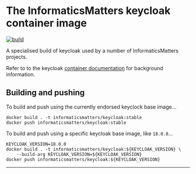 # The InformaticsMatters keycloak container image

[![build](https://github.com/InformaticsMatters/docker-keycloak/actions/workflows/build.yaml/badge.svg)](https://github.com/InformaticsMatters/docker-keycloak/actions/workflows/build.yaml)

A specialised build of keycloak used by a number of InformaticsMatters projects.

Refer to to the keycloak [container documentation] for background information.

## Building and pushing
To build and push using the currently endorsed keyclock base image...

    docker build . -t informaticsmatters/keycloak:stable
    docker push informaticsmatters/keycloak:stable

To build and push using a specific keycloak base image, like `18.0.0`...

    KEYCLOAK_VERSION=18.0.0
    docker build . -t informaticsmatters/keycloak:${KEYCLOAK_VERSION} \
        --build-arg KEYCLOAK_VERSION=${KEYCLOAK_VERSION}
    docker push informaticsmatters/keycloak:${KEYCLOAK_VERSION}

---

[container documentation]: https://www.keycloak.org/server/containers
